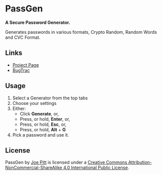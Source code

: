 # PassGen
**A Secure Password Generator.**

Generates passwords in various formats, Crypto Random, Random Words and CVC Format.

## Links
* [Project Page](https://www.joepitt.co.uk/Project/PassGen/)
* [BugTrac](https://bugs.joepitt.co.uk/PassGen/)

## Usage
1. Select a Generator from the top tabs
2. Choose your settings
3. Either:
   * Click **Generate**, or,
   * Press, or hold, **Enter**, or,
   * Press, or hold, **Esc**, or,
   * Press, or hold, **Alt** + **G**
4. Pick a password and use it.

## License
PassGen by [Joe Pitt](https://www.joepitt.co.uk/) is licensed under a [Creative Commons Attribution-NonCommercial-ShareAlike 4.0 International Public License](https://creativecommons.org/licenses/by-nc-sa/4.0/).
